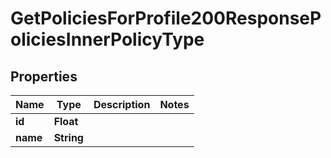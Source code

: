 

# GetPoliciesForProfile200ResponsePoliciesInnerPolicyType


## Properties

| Name | Type | Description | Notes |
|------------ | ------------- | ------------- | -------------|
|**id** | **Float** |  |  |
|**name** | **String** |  |  |



